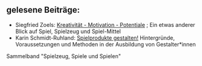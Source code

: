 ## gelesene Beiträge: 
- Siegfried Zoels: [Kreativität - Motivation - Potentiale](Lesen%20-%20Exzerpte/Zoels%20-%20Kreativität%20-%20Motivation%20-%20Potentiale.md) ; Ein etwas anderer Blick auf Spiel, Spielzeug und Spiel-Mittel
- Karin Schmidt-Ruhland: [Spielprodukte gestalten!](Lesen%20-%20Exzerpte/Schmidt-Ruhland%20-%20Spielprodukte%20gestalten!.md) Hintergründe, Voraussetzungen und Methoden in der Ausbildung von Gestalter\*innen


Sammelband "Spielzeug, Spiele und Spielen"